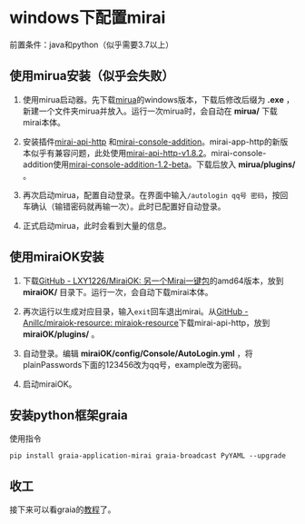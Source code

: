 # windows下配置mirai

前置条件：java和python（似乎需要3.7以上）

## 使用mirua安装（似乎会失败）

1. 使用mirua启动器。先下载[mirua](https://github.com/zkonge/mirua)的windows版本，下载后修改后缀为 **.exe** ，新建一个文件夹mirua并放入。运行一次mirua时，会自动在 **mirua/** 下载mirai本体。

2. 安装插件[mirai-api-http](https://github.com/project-mirai/mirai-api-http/releases) 和[mirai-console-addition](https://github.com/Pai2Chen/mirai-console-addition/releases)。mirai-app-http的新版本似乎有兼容问题，此处使用[mirai-api-http-v1.8.2](https://github.com/project-mirai/mirai-api-http/releases/download/v1.8.2/mirai-api-http-v1.8.2.jar)。mirai-console-addition使用[mirai-console-addition-1.2-beta](https://github.com/Pai2Chen/mirai-console-addition/releases/download/v1.2-beta/console-addition-1.2-beta.jar)。下载后放入 **mirua/plugins/** 。

3. 再次启动mirua，配置自动登录。在界面中输入`/autologin qq号 密码`，按回车确认（输错密码就再输一次）。此时已配置好自动登录。

4. 正式启动mirua，此时会看到大量的信息。

## 使用miraiOK安装

1. 下载[GitHub - LXY1226/MiraiOK: 另一个Mirai一键包](https://github.com/LXY1226/MiraiOK)的amd64版本，放到 **miraiOK/** 目录下。运行一次，会自动下载mirai本体。

2. 再次运行以生成对应目录，输入`exit`回车退出mirai。从[GitHub - Anillc/miraiok-resource: miraiok-resource](https://github.com/Anillc/miraiok-resource)下载mirai-api-http，放到 **miraiOK/plugins/** 。

3. 自动登录。编辑 **miraiOK/config/Console/AutoLogin.yml** ，将plainPasswords下面的123456改为qq号，example改为密码。

4. 启动miraiOK。

## 安装python框架graia

使用指令

`pip install graia-application-mirai graia-broadcast PyYAML --upgrade`

## 收工

接下来可以看graia的[教程](https://graiaproject.github.io/Application/#/)了。

